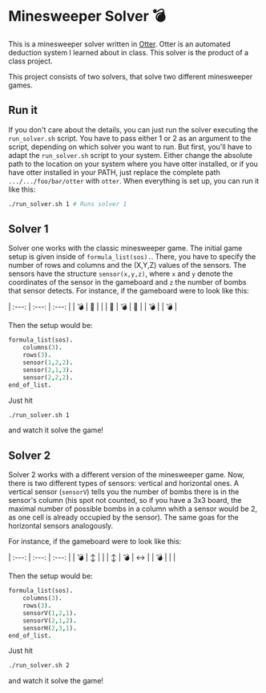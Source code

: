 # Minesweeper Solver 💣

This is a minesweeper solver written in [Otter](https://www.mcs.anl.gov/research/projects/AR/otter/). Otter is an automated deduction system I learned about in class. This solver is the product of a class project.

This project consists of two solvers, that solve two different minesweeper games.

## Run it

If you don't care about the details, you can just run the solver executing the ```run_solver.sh``` script. You have to pass either 1 or 2 as an argument to the script, depending on which solver you want to run. But first, you'll have to adapt the ```run_solver.sh``` script to your system. Either change the absolute path to the location on your system where you have otter installed, or if you have otter installed in your PATH, just replace the complete path ```.../.../foo/bar/otter``` with ```otter```. When everything is set up, you can run it like this:

```bash
./run_solver.sh 1 # Runs solver 1
```

## Solver 1

Solver one works with the classic minesweeper game. The initial game setup is given inside of ```formula_list(sos).```. There, you have to specify the number of rows and columns and the (X,Y,Z) values of the sensors. The sensors have the structure ```sensor(x,y,z)```, where ```x``` and ```y``` denote the coordinates of the sensor in the gameboard and ```z``` the number of bombs that sensor detects. For instance, if the gameboard were to look like this:

| :---: | :---: | :---: |
| 💣 | 👀 | |
| 👀 | 💣 | 👀 |
| 💣 | | 💣 |

Then the setup would be:

```prolog
formula_list(sos).
    columns(3).
    rows(3).
    sensor(1,2,2).
    sensor(2,1,3).
    sensor(2,2,2).
end_of_list.
```

Just hit

```bash
./run_solver.sh 1
```

and watch it solve the game!

## Solver 2

Solver 2 works with a different version of the minesweeper game. Now, there is two different types of sensors: vertical and horizontal ones. A vertical sensor (```sensorV```) tells you the number of bombs there is in the sensor's column (his spot not counted, so if you have a 3x3 board, the maximal number of possible bombs in a column whith a sensor would be 2, as one cell is already occupied by the sensor). The same goas for the horizontal sensors analogously.

For instance, if the gameboard were to look like this:

| :---: | :---: | :---: |
| 💣 | ↕️ | |
| ↕️ | 💣 | ↔️ |
| 💣 | | |

Then the setup would be:

```prolog
formula_list(sos).
    columns(3).
    rows(3).
    sensorV(1,2,1).
    sensorV(2,1,2).
    sensorH(2,3,1).
end_of_list.
```

Just hit

```bash
./run_solver.sh 2
```

and watch it solve the game!
